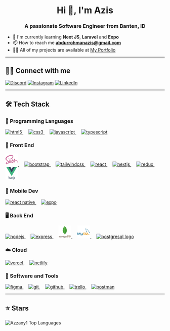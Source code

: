 <h1 align="center">Hi 👋, I'm Azis</h1>
<h3 align="center">A passionate Software Engineer from Banten, ID</h3>

- 🌱 I'm currently learning **Next JS**, **Laravel** and **Expo**
- 📫 How to reach me **abdurrohmanazis@gmail.com**
- 👨‍💻 All of my projects are available at [My Portfolio](https://abdurrohmanazis.vercel.app/)

---

## 👨‍💻 Connect with me

[![Discord](https://img.shields.io/badge/Discord-%237289DA.svg?logo=discord&logoColor=white)](https://discord.gg/1021009213801123900)
[![Instagram](https://img.shields.io/badge/Instagram-%23E4405F.svg?logo=Instagram&logoColor=white)](https://instagram.com/ar.azis_)
[![LinkedIn](https://img.shields.io/badge/LinkedIn-%230077B5.svg?logo=linkedin&logoColor=white)](https://www.linkedin.com/in/abdurrohmanazis/)

---

## 🛠️ Tech Stack

### 🧠 Programming Languages

<div align="left">
  <a href="https://developer.mozilla.org/en-US/docs/Web/HTML" target="_blank">
    <img src="https://cdn.jsdelivr.net/gh/devicons/devicon/icons/html5/html5-original.svg" height="40" alt="html5" />
  </a>
  <img width="12" />
  <a href="https://developer.mozilla.org/en-US/docs/Web/CSS" target="_blank">
    <img src="https://cdn.jsdelivr.net/gh/devicons/devicon/icons/css3/css3-original.svg" height="40" alt="css3" />
  </a>
  <img width="12" />
  <a href="https://developer.mozilla.org/en-US/docs/Web/JavaScript" target="_blank">
    <img src="https://cdn.jsdelivr.net/gh/devicons/devicon/icons/javascript/javascript-original.svg" height="40" alt="javascript" />
  </a>
  <img width="12" />
  <a href="https://www.typescriptlang.org/" target="_blank">
    <img src="https://cdn.jsdelivr.net/gh/devicons/devicon/icons/typescript/typescript-original.svg" height="40" alt="typescript" />
  </a>
</div>

### 🎨 Front End

<div align="left">
  <a href="https://sass-lang.com" target="_blank">
    <img src="https://raw.githubusercontent.com/devicons/devicon/master/icons/sass/sass-original.svg" height="40" alt="sass" />
  </a>
  <img width="12" />
  <a href="https://getbootstrap.com" target="_blank">
    <img src="https://cdn.jsdelivr.net/gh/devicons/devicon/icons/bootstrap/bootstrap-original.svg" height="40" alt="bootstrap" />
  </a>
  <img width="12" />
  <a href="https://tailwindcss.com/" target="_blank">
    <img src="https://cdn.jsdelivr.net/gh/devicons/devicon/icons/tailwindcss/tailwindcss-original.svg" height="40" alt="tailwindcss" />
  </a>
  <img width="12" />
  <a href="https://reactjs.org/" target="_blank">
    <img src="https://cdn.jsdelivr.net/gh/devicons/devicon/icons/react/react-original-wordmark.svg" height="40" alt="react" />
  </a>
  <img width="12" />
  <a href="https://nextjs.org/" target="_blank">
    <img src="https://cdn.jsdelivr.net/gh/devicons/devicon/icons/nextjs/nextjs-original.svg" height="40" alt="nextjs" />
  </a>
  <img width="12" />
  <a href="https://redux.js.org" target="_blank">
    <img src="https://cdn.jsdelivr.net/gh/devicons/devicon/icons/redux/redux-original.svg" height="40" alt="redux" />
  </a>
  <img width="12" />
  <a href="https://vuejs.org/" target="_blank">
    <img src="https://raw.githubusercontent.com/devicons/devicon/master/icons/vuejs/vuejs-original-wordmark.svg" height="40" alt="vuejs" />
  </a>
</div>

### 📱 Mobile Dev

<div align="left">
  <a href="https://reactnative.dev/" target="_blank"> 
    <img src="https://reactnative.dev/img/header_logo.svg" width="40" height="40" alt="react native" /> 
  </a>
  <img width="12" />
  <a href="https://expo.dev/" target="_blank">
    <img src="https://images.icon-icons.com/2389/PNG/512/expo_logo_icon_145293.png" width="40" height="40" alt="expo" />
  </a>
</div>

### 🖥️ Back End

<div align="left">
  <a href="https://nodejs.org" target="_blank">
    <img src="https://cdn.jsdelivr.net/gh/devicons/devicon/icons/nodejs/nodejs-original.svg" height="40" alt="nodejs" />
  </a>
  <img width="12" />
  <a href="https://expressjs.com" target="_blank">
    <img src="https://cdn.jsdelivr.net/gh/devicons/devicon/icons/express/express-original.svg" height="40" alt="express" />
  </a>
  <img width="12" />
  <a href="https://www.mongodb.com/" target="_blank">
    <img src="https://raw.githubusercontent.com/devicons/devicon/master/icons/mongodb/mongodb-original-wordmark.svg" height="40" alt="mongodb" />
  </a>
  <img width="12" />
  <a href="https://www.mysql.com/" target="_blank">
    <img src="https://raw.githubusercontent.com/devicons/devicon/master/icons/mysql/mysql-original-wordmark.svg" height="40" alt="mysql" />
  </a>
  <img width="12" />
  <a href="https://www.postgresql.org/" target="_blank">
    <img src="https://cdn.jsdelivr.net/gh/devicons/devicon/icons/postgresql/postgresql-original.svg" height="40" alt="postgresql logo"  />
  </a>
</div>

### ☁️ Cloud

<div align="left">
  <a href="https://vercel.com/" target="_blank">
    <img src="https://skillicons.dev/icons?i=vercel" height="40" alt="vercel" />
  </a>
  <img width="12" />
  <a href="https://www.netlify.com/" target="_blank">
    <img src="https://skillicons.dev/icons?i=netlify" height="40" alt="netlify" />
  </a>
</div>

### 🧰 Software and Tools

<div align="left">
  <a href="https://www.figma.com/" target="_blank">
    <img src="https://cdn.jsdelivr.net/gh/devicons/devicon/icons/figma/figma-original.svg" height="40" alt="figma" />
  </a>
  <img width="12" />
  <a href="https://git-scm.com/" target="_blank">
    <img src="https://cdn.jsdelivr.net/gh/devicons/devicon/icons/git/git-original.svg" height="40" alt="git" />
  </a>
  <img width="12" />
  <a href="https://github.com/" target="_blank">
    <img src="https://cdn.jsdelivr.net/gh/devicons/devicon/icons/github/github-original.svg" height="40" alt="github" />
  </a>
  <img width="12" />
  <a href="https://trello.com/" target="_blank">
    <img src="https://cdn.jsdelivr.net/gh/devicons/devicon/icons/trello/trello-plain.svg" height="40" alt="trello" />
  </a>
  <img width="12" />
  <a href="https://www.postman.com/" target="_blank">
    <img src="https://skillicons.dev/icons?i=postman" height="40" alt="postman" />
  </a>
  </div>

---

## ⭐ Stars

<img align="left" height="180em" src="https://github-readme-stats.vercel.app/api/top-langs/?username=Azzaxy1&layout=compact&theme=buefy" alt="Azzaxy1 Top Languages" />
